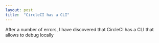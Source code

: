 ```yaml
---
layout: post
title:  "CircleCI has a CLI"
---
```


After a number of errors, I have discovered that CircleCI has a CLI that allows to debug locally
